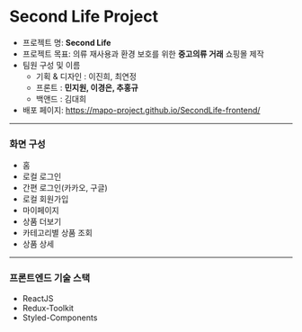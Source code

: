 # Second Life Project

- 프로젝트 명: <b>Second Life</b>
- 프로젝트 목표: 의류 재사용과 환경 보호를 위한 <b>중고의류 거래</b> 쇼핑몰 제작
- 팀원 구성 및 이름
  - 기획 & 디자인 : 이진희, 최연정
  - 프론트 : <b>민지원, 이경은, 추홍규</b>
  - 백앤드 : 김대희
- 배포 페이지: https://mapo-project.github.io/SecondLife-frontend/
<hr/>

### 화면 구성

- 홈
- 로컬 로그인
- 간편 로그인(카카오, 구글)
- 로컬 회원가입
- 마이페이지
- 상품 더보기
- 카테고리별 상품 조회
- 상품 상세
<hr/>

### 프론트엔드 기술 스택

- ReactJS
- Redux-Toolkit
- Styled-Components
